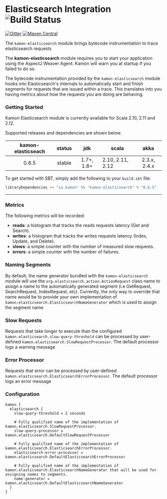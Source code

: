 Elasticsearch Integration ![Build Status](https://travis-ci.org/kamon-io/kamon-elasticsearch.svg?branch=master)
==========================

[![Gitter](https://badges.gitter.im/Join%20Chat.svg)](https://gitter.im/kamon-io/Kamon?utm_source=badge&utm_medium=badge&utm_campaign=pr-badge&utm_content=badge)
[![Maven Central](https://maven-badges.herokuapp.com/maven-central/io.kamon/kamon-elasticsearch_2.11/badge.svg)](https://maven-badges.herokuapp.com/maven-central/io.kamon/kamon-elasticsearch_2.11)


The `kamon-elasticsearch` module brings bytecode instrumentation to trace elasticsearch requests

<p class="alert alert-info">
The <b>kamon-elasticsearch</b> module requires you to start your application using the AspectJ Weaver Agent. Kamon will warn you
at startup if you failed to do so.
</p>

The bytecode instrumentation provided by the `kamon-elasticsearch` module hooks into Elasticsearch's internals to automatically
start and finish segments for requests that are issued within a trace. This translates into you having metrics about how
the requests you are doing are behaving.

### Getting Started

Kamon Elasticsearch module is currently available for Scala 2.10, 2.11 and 2.12.

Supported releases and dependencies are shown below.

| kamon-elasticseach  | status | jdk  | scala            | akka   |
|:------:|:------:|:----:|------------------|:------:|
|  0.6.5 | stable | 1.7+, 1.8+ | 2.10, 2.11, 2.12  | 2.3.x, 2.4.x |

To get started with SBT, simply add the following to your `build.sbt`
file:

```scala
libraryDependencies += "io.kamon" %% "kamon-elasticsearch" % "0.6.5"
```
****
### Metrics ###

The following metrics will be recorded:

* __reads__: a histogram that tracks the reads requests latency (Get and Search).
* __writes__: a histogram that tracks the writes requests latency (Index, Update, and Delete).
* __slows__: a simple counter with the number of measured slow requests.
* __errors__: a simple counter with the number of failures.

### Naming Segments ###

By default, the name generator bundled with the `kamon-elasticsearch` module will use the `org.elasticsearch.action.ActionRequest` class name
to assign a name to the automatically generated segment (i.e GetRequest, SearchRequest, IndexRequest, etc). Currently, the only way to override
that name would be to provide your own implementation of `kamon.elasticsearch.ElasticsearchNameGenerator` which is used to assign the segment name

### Slow Requests ###

Requests that take longer to execute than the configured `kamon.elasticsearch.slow-query-threshold` can be processed by user-defined
`kamon.elasticsearch.SlowRequestProcessor`. The default processor logs a warning message

### Error Processor ###
Requests that error can be processed by user-defined `kamon.elasticsearch.ElasticsearchErrorProcessor`. The default processor logs an error message

### Configuration ###

```typesafeconfig 
kamon {
  elasticsearch {
    slow-query-threshold = 2 seconds

    # Fully qualified name of the implementation of kamon.elasticsearch.SlowRequestProcessor.
    slow-query-processor = kamon.elasticsearch.DefaultSlowRequestProcessor

    # Fully qualified name of the implementation of kamon.elasticsearch.ElasticsearchErrorProcessor.
    elasticsearch-error-processor = kamon.elasticsearch.DefaultElasticsearchErrorProcessor

    # Fully qualified name of the implementation of kamon.elasticsearch.ElasticsearchNameGenerator that will be used for assigning names to segments.
    name-generator = kamon.elasticsearch.DefaultElasticsearchNameGenerator
  }
}
```
